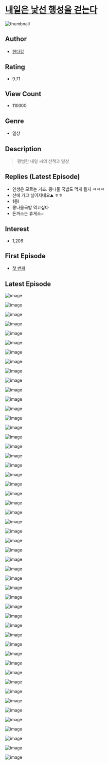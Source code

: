 # [내일은 낯선 행성을 걷는다](https://comic.naver.com/bestChallenge/list?titleId=785631)
![thumbnail](https://image-comic.pstatic.net/user_contents_data/challenge_comic/2023/05/17/351351/upload_7162241160431691059_480x623.jpeg)

## Author
- [헌다캉](https://comic.naver.com/artistTitle?id=351351)

## Rating
- 9.71

## View Count
- 110000

## Genre
- 일상

## Description
> 평범한 내일 씨의 산책과 일상

## Replies (Latest Episode)
- 인생은 모르는 거죠. 콩나물 국밥도 먹게 될지 ㅋㅋㅋ
- 산에 가고 싶어지네요⛰ ㅎㅎ
- 1등!
- 콩나물국밥 먹고싶다
- 돈까스는 휴게소~

## Interest
- 1,206

## First Episode
- [첫 번째](https://comic.naver.com/bestChallenge/detail?titleId=785631&no=1)

## Latest Episode
![image](https://image-comic.pstatic.net/user_contents_data/challenge_comic/2023/05/24/351351/upload_7221015356959373367.jpeg)

![image](https://image-comic.pstatic.net/user_contents_data/challenge_comic/2023/05/24/351351/upload_3835159668824486201.jpeg)

![image](https://image-comic.pstatic.net/user_contents_data/challenge_comic/2023/05/24/351351/upload_3619035068442359862.jpeg)

![image](https://image-comic.pstatic.net/user_contents_data/challenge_comic/2023/05/24/351351/upload_4121978052939167796.jpeg)

![image](https://image-comic.pstatic.net/user_contents_data/challenge_comic/2023/05/24/351351/upload_3774635724951074916.jpeg)

![image](https://image-comic.pstatic.net/user_contents_data/challenge_comic/2023/05/24/351351/upload_3545519718782875952.jpeg)

![image](https://image-comic.pstatic.net/user_contents_data/challenge_comic/2023/05/24/351351/upload_7004331292479349041.jpeg)

![image](https://image-comic.pstatic.net/user_contents_data/challenge_comic/2023/05/24/351351/upload_4135210679771740213.jpeg)

![image](https://image-comic.pstatic.net/user_contents_data/challenge_comic/2023/05/24/351351/upload_7364618370185050209.jpeg)

![image](https://image-comic.pstatic.net/user_contents_data/challenge_comic/2023/05/24/351351/upload_7004054211351832116.jpeg)

![image](https://image-comic.pstatic.net/user_contents_data/challenge_comic/2023/05/24/351351/upload_4123108338007696998.jpeg)

![image](https://image-comic.pstatic.net/user_contents_data/challenge_comic/2023/05/24/351351/upload_3473229909523182433.jpeg)

![image](https://image-comic.pstatic.net/user_contents_data/challenge_comic/2023/05/24/351351/upload_3832905652724065330.jpeg)

![image](https://image-comic.pstatic.net/user_contents_data/challenge_comic/2023/05/24/351351/upload_4048792385720825955.jpeg)

![image](https://image-comic.pstatic.net/user_contents_data/challenge_comic/2023/05/24/351351/upload_3978709699337007462.jpeg)

![image](https://image-comic.pstatic.net/user_contents_data/challenge_comic/2023/05/24/351351/upload_7219328722463581539.jpeg)

![image](https://image-comic.pstatic.net/user_contents_data/challenge_comic/2023/05/24/351351/upload_3472617686896619878.jpeg)

![image](https://image-comic.pstatic.net/user_contents_data/challenge_comic/2023/05/24/351351/upload_7147270011754014006.jpeg)

![image](https://image-comic.pstatic.net/user_contents_data/challenge_comic/2023/05/24/351351/upload_3905009220984124471.jpeg)

![image](https://image-comic.pstatic.net/user_contents_data/challenge_comic/2023/05/24/351351/upload_7234298543210838320.jpeg)

![image](https://image-comic.pstatic.net/user_contents_data/challenge_comic/2023/05/24/351351/upload_3546929061502870882.jpeg)

![image](https://image-comic.pstatic.net/user_contents_data/challenge_comic/2023/05/24/351351/upload_4135767024787154534.jpeg)

![image](https://image-comic.pstatic.net/user_contents_data/challenge_comic/2023/05/24/351351/upload_7089281781470738278.jpeg)

![image](https://image-comic.pstatic.net/user_contents_data/challenge_comic/2023/05/24/351351/upload_4063990897152516400.jpeg)

![image](https://image-comic.pstatic.net/user_contents_data/challenge_comic/2023/05/24/351351/upload_4121973856819962723.jpeg)

![image](https://image-comic.pstatic.net/user_contents_data/challenge_comic/2023/05/24/351351/upload_3617578181159314745.jpeg)

![image](https://image-comic.pstatic.net/user_contents_data/challenge_comic/2023/05/24/351351/upload_7147547093029434163.jpeg)

![image](https://image-comic.pstatic.net/user_contents_data/challenge_comic/2023/05/24/351351/upload_3978147655655371621.jpeg)

![image](https://image-comic.pstatic.net/user_contents_data/challenge_comic/2023/05/24/351351/upload_3761181022569783859.jpeg)

![image](https://image-comic.pstatic.net/user_contents_data/challenge_comic/2023/05/24/351351/upload_3616784560608850019.jpeg)

![image](https://image-comic.pstatic.net/user_contents_data/challenge_comic/2023/05/24/351351/upload_3774688530768946225.jpeg)

![image](https://image-comic.pstatic.net/user_contents_data/challenge_comic/2023/05/24/351351/upload_7089335661768107617.jpeg)

![image](https://image-comic.pstatic.net/user_contents_data/challenge_comic/2023/05/24/351351/upload_3775531847616902969.jpeg)

![image](https://image-comic.pstatic.net/user_contents_data/challenge_comic/2023/05/24/351351/upload_3688840827572139875.jpeg)

![image](https://image-comic.pstatic.net/user_contents_data/challenge_comic/2023/05/24/351351/upload_7291718540811383857.jpeg)

![image](https://image-comic.pstatic.net/user_contents_data/challenge_comic/2023/05/24/351351/upload_3991087996927960118.jpeg)

![image](https://image-comic.pstatic.net/user_contents_data/challenge_comic/2023/05/24/351351/upload_3473461008023249254.jpeg)

![image](https://image-comic.pstatic.net/user_contents_data/challenge_comic/2023/05/24/351351/upload_7365694804084535351.jpeg)

![image](https://image-comic.pstatic.net/user_contents_data/challenge_comic/2023/05/24/351351/upload_4049357728125105765.jpeg)

![image](https://image-comic.pstatic.net/user_contents_data/challenge_comic/2023/05/24/351351/upload_7149858257911754809.jpeg)

![image](https://image-comic.pstatic.net/user_contents_data/challenge_comic/2023/05/24/351351/upload_4134978880420537441.jpeg)

![image](https://image-comic.pstatic.net/user_contents_data/challenge_comic/2023/05/24/351351/upload_4049692865111077734.jpeg)

![image](https://image-comic.pstatic.net/user_contents_data/challenge_comic/2023/05/24/351351/upload_7220221719178732081.jpeg)

![image](https://image-comic.pstatic.net/user_contents_data/challenge_comic/2023/05/24/351351/upload_3979042666589479221.jpeg)

![image](https://image-comic.pstatic.net/user_contents_data/challenge_comic/2023/05/24/351351/upload_3472667177774244195.jpeg)

![image](https://image-comic.pstatic.net/user_contents_data/challenge_comic/2023/05/24/351351/upload_4122256250939663927.jpeg)

![image](https://image-comic.pstatic.net/user_contents_data/challenge_comic/2023/05/24/351351/upload_3545798802234697273.jpeg)

![image](https://image-comic.pstatic.net/user_contents_data/challenge_comic/2023/05/24/351351/upload_7089004695866650676.jpeg)

![image](https://image-comic.pstatic.net/user_contents_data/challenge_comic/2023/05/24/351351/upload_3689635779545806949.jpeg)

![image](https://image-comic.pstatic.net/user_contents_data/challenge_comic/2023/05/24/351351/upload_3703145512483972705.jpeg)
